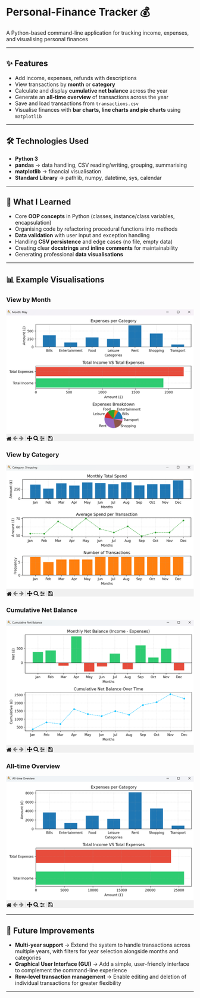 # Personal-Finance Tracker 💰

A Python-based command-line application for tracking income, expenses, and visualising personal finances

---

## ✨ Features

- Add income, expenses, refunds with descriptions
- View transactions by **month** or **category**
- Calculate and display **cumulative net balance** across the year
- Generate an **all-time overview** of transactions across the year
- Save and load transactions from `transactions.csv`
- Visualise finances with **bar charts, line charts and pie charts** using `matplotlib`

---

## 🛠️ Technologies Used

- **Python 3**
- **pandas** → data handling, CSV reading/writing, grouping, summarising
- **matplotlib** → financial visualisation 
- **Standard Library** → pathlib, numpy, datetime, sys, calendar

---

## 📖 What I Learned

- Core **OOP concepts** in Python (classes, instance/class variables, encapsulation)
- Organising code by refactoring procedural functions into methods
- **Data validation** with user input and exception handling
- Handling **CSV persistence** and edge cases (no file, empty data)
- Creating clear **docstrings** and **inline comments** for maintainability
- Generating professional **data visualisations**

---

## 📊 Example Visualisations

### View by Month
![Month of May](docs/screenshots/view_by_month_charts.png)

### View by Category
![Shopping Category](docs/screenshots/view_by_category_charts.png)

### Cumulative Net Balance
![Cumulative Net Balance](docs/screenshots/view_cumulative_net_balance_charts.png)

### All-time Overview
![All-time Overview](docs/screenshots/view_all_time_overview_charts.png)

---

## 📌 Future Improvements

- **Multi-year support** → Extend the system to handle transactions across multiple years, with filters for year selection alongside months and categories
- **Graphical User Interface (GUI)** → Add a simple, user-friendly interface to complement the command-line experience
- **Row-level transaction management** → Enable editing and deletion of individual transactions for greater flexibility

--- 